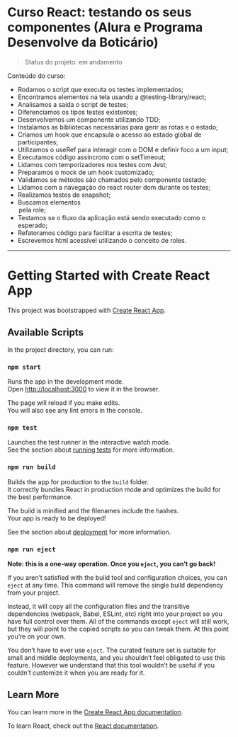 # Curso React: testando os seus componentes (Alura e Programa Desenvolve da Boticário)

> Status do projeto: em andamento

Conteúdo do curso:

* Rodamos o script que executa os testes implementados;
* Encontramos elementos na tela usando a @testing-library/react;
* Analisamos a saída o script de testes;
* Diferenciamos os tipos testes existentes;
* Desenvolvemos um componente utilizando TDD;
* Instalamos as bibliotecas necessárias para gerir as rotas e o estado;
* Criamos um hook que encapsula o acesso ao estado global de participantes;
* Utilizamos o useRef para interagir com o DOM e definir foco a um input;
* Executamos código assíncrono com o setTimeout;
* Lidamos com temporizadores nos testes com Jest;
* Preparamos o mock de um hook customizado;
* Validamos se métodos são chamados pelo componente testado;
* Lidamos com a navegação do react router dom durante os testes;
* Realizamos testes de snapshot;
* Buscamos elementos <option> pela role;
* Testamos se o fluxo da aplicação está sendo executado como o esperado;
* Refatoramos código para facilitar a escrita de testes;
* Escrevemos html acessível utilizando o conceito de roles.

-----

# Getting Started with Create React App

This project was bootstrapped with [Create React App](https://github.com/facebook/create-react-app).

## Available Scripts

In the project directory, you can run:

### `npm start`

Runs the app in the development mode.\
Open [http://localhost:3000](http://localhost:3000) to view it in the browser.

The page will reload if you make edits.\
You will also see any lint errors in the console.

### `npm test`

Launches the test runner in the interactive watch mode.\
See the section about [running tests](https://facebook.github.io/create-react-app/docs/running-tests) for more information.

### `npm run build`

Builds the app for production to the `build` folder.\
It correctly bundles React in production mode and optimizes the build for the best performance.

The build is minified and the filenames include the hashes.\
Your app is ready to be deployed!

See the section about [deployment](https://facebook.github.io/create-react-app/docs/deployment) for more information.

### `npm run eject`

**Note: this is a one-way operation. Once you `eject`, you can’t go back!**

If you aren’t satisfied with the build tool and configuration choices, you can `eject` at any time. This command will remove the single build dependency from your project.

Instead, it will copy all the configuration files and the transitive dependencies (webpack, Babel, ESLint, etc) right into your project so you have full control over them. All of the commands except `eject` will still work, but they will point to the copied scripts so you can tweak them. At this point you’re on your own.

You don’t have to ever use `eject`. The curated feature set is suitable for small and middle deployments, and you shouldn’t feel obligated to use this feature. However we understand that this tool wouldn’t be useful if you couldn’t customize it when you are ready for it.

## Learn More

You can learn more in the [Create React App documentation](https://facebook.github.io/create-react-app/docs/getting-started).

To learn React, check out the [React documentation](https://reactjs.org/).
